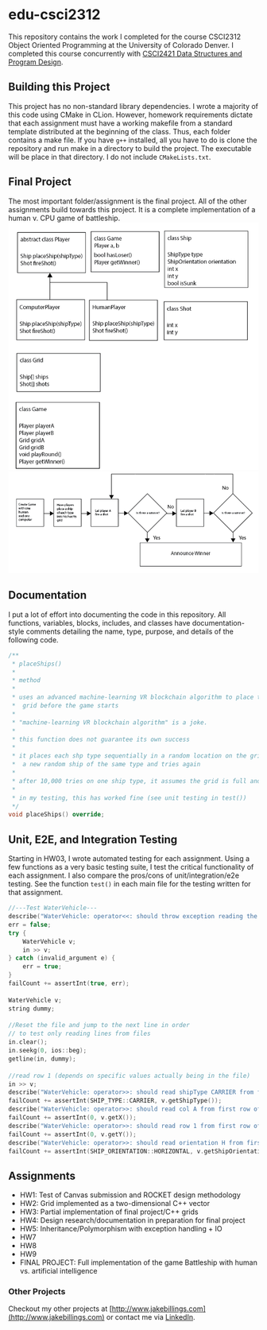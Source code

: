 # edu-csci2312
This repository contains the work I completed for the course CSCI2312 Object Oriented Programming at the University of Colorado Denver. I completed this course concurrently with [CSCI2421 Data Structures and Program Design](https://github.com/jake-billings/edu-csci2421).

## Building this Project
This project has no non-standard library dependencies. I wrote a majority of this code using CMake in CLion. However, homework requirements dictate that each assignment must have a working makefile from a standard template distributed at the beginning of the class. Thus, each folder contains a make file. If you have `g++` installed, all you have to do is clone the repository and run make in a directory to build the project. The executable will be place in that directory. I do not include `CMakeLists.txt`.

## Final Project
The most important folder/assignment is the final project. All of the other assignments build towards this project. It is a complete implementation of a human v. CPU game of battleship.
![class diagram](final/imgs/classes.png)
![flow chart of process](final/imgs/flow.png)


## Documentation
I put a lot of effort into documenting the code in this repository. All functions, variables, blocks, includes, and classes have documentation-style comments detailing the name, type, purpose, and details of the following code.
```C++
/**
 * placeShips()
 *
 * method
 *
 * uses an advanced machine-learning VR blockchain algorithm to place the computer player's ships in its
 *  grid before the game starts
 *
 * "machine-learning VR blockchain algorithm" is a joke.
 *
 * this function does not guarantee its own success
 *
 * it places each shp type sequentially in a random location on the grid. if that spot is not valid, it generates
 *  a new random ship of the same type and tries again
 *
 * after 10,000 tries on one ship type, it assumes the grid is full and gives up; this throws an exception
 *
 * in my testing, this has worked fine (see unit testing in test())
 */
void placeShips() override;
```

## Unit, E2E, and Integration Testing
Starting in HW03, I wrote automated testing for each assignment. Using a few functions as a very basic testing suite, I test the critical functionality of each assignment. I also compare the pros/cons of unit/integration/e2e testing. See the function `test()` in each main file for the testing written for that assignment.
```C++
//---Test WaterVehicle---
describe("WaterVehicle: operator<<: should throw exception reading the header row of the ship_placement.csv file");
err = false;
try {
    WaterVehicle v;
    in >> v;
} catch (invalid_argument e) {
    err = true;
}
failCount += assertInt(true, err);

WaterVehicle v;
string dummy;

//Reset the file and jump to the next line in order
// to test only reading lines from files
in.clear();
in.seekg(0, ios::beg);
getline(in, dummy);

//read row 1 (depends on specific values actually being in the file)
in >> v;
describe("WaterVehicle: operator>>: should read shipType CARRIER from first row of the ship_placement.csv file");
failCount += assertInt(SHIP_TYPE::CARRIER, v.getShipType());
describe("WaterVehicle: operator>>: should read col A from first row of the ship_placement.csv file");
failCount += assertInt(0, v.getX());
describe("WaterVehicle: operator>>: should read row 1 from first row of the ship_placement.csv file");
failCount += assertInt(0, v.getY());
describe("WaterVehicle: operator>>: should read orientation H from first row of the ship_placement.csv file");
failCount += assertInt(SHIP_ORIENTATION::HORIZONTAL, v.getShipOrientation());
```

## Assignments
- HW1: Test of Canvas submission and ROCKET design methodology
- HW2: Grid implemented as a two-dimensional C++ vector 
- HW3: Partial implementation of final project/C++ grids
- HW4: Design research/documentation in preparation for final project
- HW5: Inheritance/Polymorphism with exception handling + IO
- HW7
- HW8
- HW9
- FINAL PROJECT: Full implementation of the game Battleship with human vs. artificial intelligence


### Other Projects ###
Checkout my other projects at [http://www.jakebillings.com](http://www.jakebillings.com) or contact me via [LinkedIn](https://www.linkedin.com/in/jake-billings/).